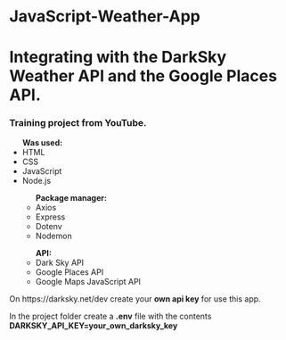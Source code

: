 # JavaScript-Weather-App
<h1>Integrating with the DarkSky Weather API and the Google Places API.</h1>
<h3>Training project from YouTube.</h3>
<ul><b>Was used:</b>
  <li>HTML</li>
  <li>CSS</li>
  <li>JavaScript</li>
  <li>Node.js</li>
  <ul><b>Package manager:</b>
    <li>Axios</li>
    <li>Express</li>
    <li>Dotenv</li>
    <li>Nodemon</li>
   </ul>
  <ul><b>API:</b>
    <li>Dark Sky API</li>
    <li>Google Places API</li>
    <li>Google Maps JavaScript API</li>
   </ul>
</ul>

<p>On https://darksky.net/dev create your <b>own api key</b> for use this app.</p>
<p>In the project folder create a <b>.env</b> file with the contents <b>DARKSKY_API_KEY=your_own_darksky_key</b></p>
